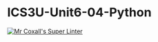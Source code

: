 # ICS3U-Unit6-04-Python

[![Mr Coxall's Super Linter](https://github.com/CristianoSellitto/ICS3U-Unit6-04-Python/workflows/Mr%20Coxall's%20Super%20Linter/badge.svg)](https://github.com/CristianoSellitto/ICS3U-Unit6-04-Python/actions/)

